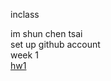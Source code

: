 inclass<p>
   im shun chen tsai<br>
   set up github account<br>
week 1<br>
  [hw1](https://serenetsai.github.io/example/week1/hw1.html)


